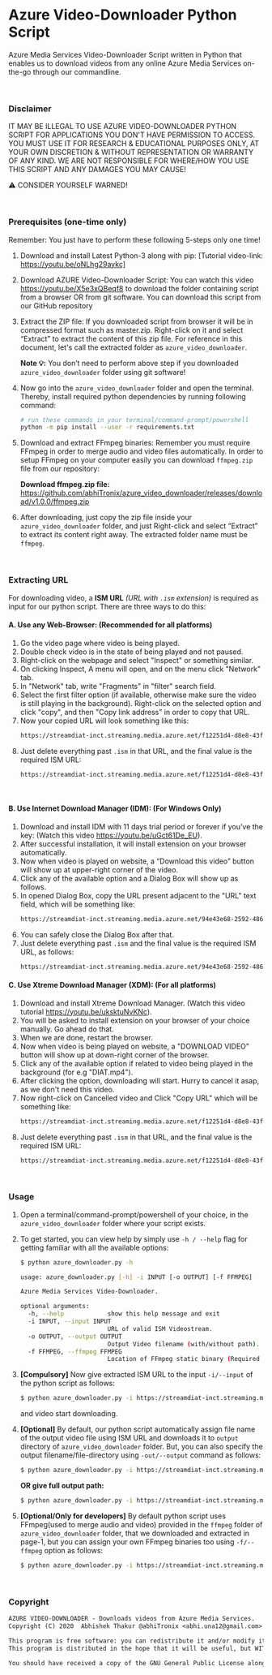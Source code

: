 # Azure Video-Downloader Python Script

Azure Media Services Video-Downloader Script written in Python that enables us to download videos from any online Azure Media Services on-the-go through our commandline.  


&nbsp;

### Disclaimer

IT MAY BE ILLEGAL TO USE AZURE VIDEO-DOWNLOADER PYTHON SCRIPT FOR APPLICATIONS YOU DON'T HAVE PERMISSION TO ACCESS. YOU MUST USE IT FOR RESEARCH & EDUCATIONAL PURPOSES ONLY, AT YOUR OWN DISCRETION & WITHOUT REPRESENTATION OR WARRANTY OF ANY KIND. WE ARE NOT RESPONSIBLE FOR WHERE/HOW YOU USE THIS SCRIPT AND ANY DAMAGES YOU MAY CAUSE!

:warning: CONSIDER YOURSELF WARNED!

&nbsp;

### Prerequisites (one-time only)

Remember: You just have to perform these following 5-steps only one time! 

1.	Download and install Latest Python-3 along with pip: [Tutorial video-link: https://youtu.be/oNLhg29aykc]

2.	Download AZURE Video-Downloader Script: 
You can watch this video https://youtu.be/X5e3xQBeqf8 to download the folder containing script from a browser OR from git software. You can download this script from our GitHub repository

3.	Extract the ZIP file: If you downloaded script from browser it will be in compressed format such as master.zip. Right-click on it and select “Extract” to extract the content of this zip file. For reference in this document, let's call the extracted folder as `azure_video_downloader`. 

	**Note :bulb::** You don’t need to perform above step if you downloaded `azure_video_downloader` folder using git software!
 
4.	Now go into the `azure_video_downloader` folder and open the terminal. Thereby, install required python dependencies by running following command:

	```sh
	# run these commands in your terminal/command-prompt/powershell
	python -m pip install --user -r requirements.txt
	```
 
5.	Download and extract FFmpeg binaries: Remember you must require FFmpeg in order to merge audio and video files automatically. In order to setup FFmpeg on your computer easily you can download `ffmpeg.zip` file from our repository: 
 
	**Download ffmpeg.zip file:** https://github.com/abhiTronix/azure_video_downloader/releases/download/v1.0.0/ffmpeg.zip

6. After downloading, just copy the zip file inside your `azure_video_downloader` folder, and just Right-click and select “Extract” to extract its content right away. The extracted folder name must be `ffmpeg`.

&nbsp;
 
### Extracting URL

For downloading video, a **ISM URL** _(URL with `.ism` extension)_ is required as input for our python script. There are three ways to do this:

####  A.	Use any Web-Browser: (Recommended for all platforms)

1.	Go the video page where video is being played.
2.	Double check video is in the state of being played and not paused.
3.	Right-click on the webpage and select "Inspect" or something similar.
4.	On clicking Inspect, A menu will open, and on the menu click "Network" tab.
5.	In "Network" tab, write "Fragments" in "filter" search field.
6.	Select the first filter option (if available, otherwise make sure the video is still playing in the background). Right-click on the selected option and click "copy", and then "Copy link address" in order to copy that URL.
7.	Now your copied URL will look something like this:
	```sh
	https://streamdiat-inct.streaming.media.azure.net/f12251d4-d8e8-43f1-8202-737f7a186b34/Overview%20of%20AI%20ML.ism/QualityLevels(551000)/Fragments(video=360000000,format=mpd-time-csf)
	```
8.	Just delete everything past `.ism` in that URL, and the final value is the required ISM URL:
	```sh
 	https://streamdiat-inct.streaming.media.azure.net/f12251d4-d8e8-43f1-8202-737f7a186b34/Overview%20of%20AI%20ML.ism
 	```
 

#### B.	Use Internet Download Manager (IDM): (For Windows Only)
 
1.	Download and install IDM with 11 days trial period or forever if you’ve the key: (Watch this video https://youtu.be/uGct61De_EU).
2.	After successful installation, it will install extension on your browser automatically.
3.	Now when video is played on website, a “Download this video” button will show up at upper-right corner of the video.
4.	Click any of the available option and a Dialog Box will show up as follows.
5.	In opened Dialog Box, copy the URL present adjacent to the "URL" text field, which will be something like: 
	```sh
	https://streamdiat-inct.streaming.media.azure.net/94e43e68-2592-4866-95d7-52b587e41a9f/Feature%20Engineering%20Dimensionali.ism/manifest(format=mpd-time-csf)&selected_id=1_V_video_4
	```
6.	You can safely close the Dialog Box after that.
7.	Just delete everything past `.ism` and the final value is the required ISM URL, as follows:
	```sh
	https://streamdiat-inct.streaming.media.azure.net/94e43e68-2592-4866-95d7-52b587e41a9f/Feature%20Engineering%20Dimensionali.ism
	```
 

#### C.	Use Xtreme Download Manager (XDM): (For all platforms)
 
1.	Download and install Xtreme Download Manager. (Watch this video tutorial https://youtu.be/uksktuNvKNc).
2.	You will be asked to install extension on your browser of your choice manually. Go ahead do that.
3.	When we are done, restart the browser. 
4.	Now when video is being played on website, a "DOWNLOAD VIDEO" button will show up at down-right corner of the browser.
5.	Click any of the available option if related to video being played in the background (for e.g "DIAT.mp4").
6.	After clicking the option, downloading will start. Hurry to cancel it asap, as we don't need this video.
7.	Now right-click on Cancelled video and Click "Copy URL" which will be something like:
	```sh
	https://streamdiat-inct.streaming.media.azure.net/f12251d4-d8e8-43f1-8202-737f7a186b34/Overview%20of%20AI%20ML.ism/QualityLevels(551000)/Fragments(video=360000000,format=mpd-time-csf)
	```
8.	Just delete everything past `.ism` in that URL, and the final value is the required ISM URL:
	```sh
 	https://streamdiat-inct.streaming.media.azure.net/f12251d4-d8e8-43f1-8202-737f7a186b34/Overview%20of%20AI%20ML.ism
 	```


&nbsp;


### Usage

1.	Open a terminal/command-prompt/powershell of your choice, in the `azure_video_downloader` folder where your script exists.

2.	To get started, you can view help by simply use `-h / --help` flag for getting familiar with all the available options:

	```sh
	$ python azure_downloader.py -h

	usage: azure_downloader.py [-h] -i INPUT [-o OUTPUT] [-f FFMPEG]

	Azure Media Services Video-Downloader.

	optional arguments:
	  -h, --help            show this help message and exit
	  -i INPUT, --input INPUT
	                        URL of valid ISM Videostream.
	  -o OUTPUT, --output OUTPUT
	                        Output Video filename (with/without path).
	  -f FFMPEG, --ffmpeg FFMPEG
	                        Location of FFmpeg static binary (Required to merge Audio/Video Streams).

	```

3.	**[Compulsory]** Now give extracted ISM URL to the input `-i/--input` of the python script as follows: 
	```sh
	$ python azure_downloader.py -i https://streamdiat-inct.streaming.media.azure.net/f12251d4-d8e8-43f1-8202-737f7a186b34/Overview%20of%20AI%20ML.ism
	```
	and video start downloading.

4.	**[Optional]** By default, our python script automatically assign file name of the output video file using ISM URL and downloads it to `output` directory of `azure_video_downloader` folder. But, you can also specify the output filename/file-directory using `-out/--output` command as follows:

	```sh
	$ python azure_downloader.py -i https://streamdiat-inct.streaming.media.azure.net/f12251d4-d8e8-43f1-8202-737f7a186b34/Overview%20of%20AI%20ML.ism -o Overview.mp4
	```

	**OR give full output path:**

	```sh
	$ python azure_downloader.py -i https://streamdiat-inct.streaming.media.azure.net/f12251d4-d8e8-43f1-8202-737f7a186b34/Overview%20of%20AI%20ML.ism -o C:/Overview.mp4
	```

5.	**[Optional/Only for developers]** By default python script uses FFmpeg(used to merge audio and video) provided in the `ffmpeg` folder of `azure_video_downloader` folder, that we downloaded and extracted in page-1, but you can assign your own FFmpeg binaries too using `-f/--ffmpeg` option as follows:

	```sh
	$ python azure_downloader.py -i https://streamdiat-inct.streaming.media.azure.net/f12251d4-d8e8-43f1-8202-737f7a186b34/Overview%20of%20AI%20ML.ism -o Overview.mp4 -f "C:/ffmpeg/bin/ffmpeg.exe"
	```

&nbsp;

### Copyright

```tex
AZURE VIDEO-DOWNLOADER - Downloads videos from Azure Media Services.
Copyright (C) 2020  Abhishek Thakur @abhiTronix <abhi.una12@gmail.com>

This program is free software: you can redistribute it and/or modify it under the terms of the GNU General Public License as published by the Free Software Foundation, either version 3 of the License, or (at your option) any later version.
This program is distributed in the hope that it will be useful, but WITHOUT ANY WARRANTY; without even the implied warranty of MERCHANTABILITY or FITNESS FOR A PARTICULAR PURPOSE.  See the GNU General Public License for more details.

You should have received a copy of the GNU General Public License along with this program.  If not, see <https://www.gnu.org/licenses/>.
```